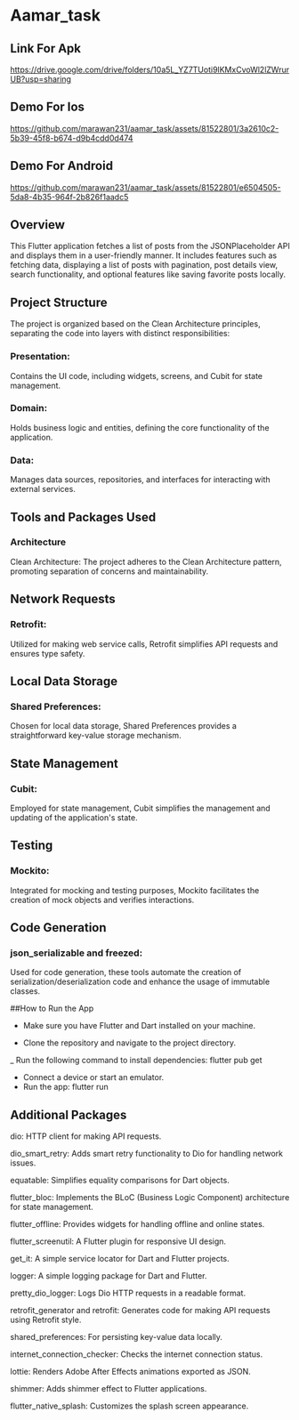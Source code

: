 # Aamar_task


## Link For Apk 
https://drive.google.com/drive/folders/10a5L_YZ7TUoti9lKMxCvoWl2lZWrurUB?usp=sharing
## Demo For Ios 

https://github.com/marawan231/aamar_task/assets/81522801/3a2610c2-5b39-45f8-b674-d9b4cdd0d474

## Demo For Android 
https://github.com/marawan231/aamar_task/assets/81522801/e6504505-5da8-4b35-964f-2b826f1aadc5




## Overview
This Flutter application fetches a list of posts from the JSONPlaceholder API and displays them in a user-friendly manner. It includes features such as fetching data, displaying a list of posts with pagination, post details view, search functionality, and optional features like saving favorite posts locally.

## Project Structure
The project is organized based on the Clean Architecture principles, separating the code into layers with distinct responsibilities:

### Presentation:
Contains the UI code, including widgets, screens, and Cubit for state management.

### Domain:

Holds business logic and entities, defining the core functionality of the application.

### Data:
Manages data sources, repositories, and interfaces for interacting with external services.

## Tools and Packages Used
### Architecture
Clean Architecture: The project adheres to the Clean Architecture pattern, promoting separation of concerns and maintainability.
## Network Requests
### Retrofit:
Utilized for making web service calls, Retrofit simplifies API requests and ensures type safety.
## Local Data Storage
### Shared Preferences:
Chosen for local data storage, Shared Preferences provides a straightforward key-value storage mechanism.
## State Management
### Cubit:
Employed for state management, Cubit simplifies the management and updating of the application's state.
## Testing
### Mockito:
Integrated for mocking and testing purposes, Mockito facilitates the creation of mock objects and verifies interactions.
## Code Generation
### json_serializable and freezed: 
Used for code generation, these tools automate the creation of serialization/deserialization code and enhance the usage of immutable classes.

##How to Run the App
- Make sure you have Flutter and Dart installed on your machine.

- Clone the repository and navigate to the project directory.

_ Run the following command to install dependencies:
  flutter pub get



- Connect a device or start an emulator.
- Run the app:
 flutter run




## Additional Packages
dio: HTTP client for making API requests.

dio_smart_retry: Adds smart retry functionality to Dio for handling network issues.

equatable: Simplifies equality comparisons for Dart objects.

flutter_bloc: Implements the BLoC (Business Logic Component) architecture for state management.

flutter_offline: Provides widgets for handling offline and online states.

flutter_screenutil: A Flutter plugin for responsive UI design.

get_it: A simple service locator for Dart and Flutter projects.

logger: A simple logging package for Dart and Flutter.

pretty_dio_logger: Logs Dio HTTP requests in a readable format.

retrofit_generator and retrofit: Generates code for making API requests using Retrofit style.

shared_preferences: For persisting key-value data locally.

internet_connection_checker: Checks the internet connection status.

lottie: Renders Adobe After Effects animations exported as JSON.

shimmer: Adds shimmer effect to Flutter applications.

flutter_native_splash: Customizes the splash screen appearance.





